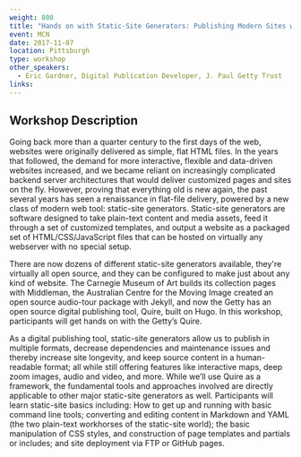 ```yaml
---
weight: 800
title: "Hands on with Static-Site Generators: Publishing Modern Sites with a 1990s Approach"
event: MCN
date: 2017-11-07
location: Pittsburgh
type: workshop
other_speakers:
  - Eric Gardner, Digital Publication Developer, J. Paul Getty Trust 
links:
---
```


## Workshop Description

Going back more than a quarter century to the first days of the web, websites were originally delivered as simple, flat HTML files. In the years that followed, the demand for more interactive, flexible and data-driven websites increased, and we became reliant on increasingly complicated backend server architectures that would deliver customized pages and sites on the fly. However, proving that everything old is new again, the past several years has seen a renaissance in flat-file delivery, powered by a new class of modern web tool: static-site generators. Static-site generators are software designed to take plain-text content and media assets, feed it through a set of customized templates, and output a website as a packaged set of HTML/CSS/JavaScript files that can be hosted on virtually any webserver with no special setup.

There are now dozens of different static-site generators available, they're virtually all open source, and they can be configured to make just about any kind of website. The Carnegie Museum of Art builds its collection pages with Middleman, the Australian Centre for the Moving Image created an open source audio-tour package with Jekyll, and now the Getty has an open source digital publishing tool, Quire, built on Hugo. In this workshop, participants will get hands on with the Getty’s Quire.

As a digital publishing tool, static-site generators allow us to publish in multiple formats, decrease dependencies and maintenance issues and thereby increase site longevity, and keep source content in a human-readable format; all while still offering features like interactive maps, deep zoom images, audio and video, and more. While we’ll use Quire as a framework, the fundamental tools and approaches involved are directly applicable to other major static-site generators as well. Participants will learn static-site basics including: How to get up and running with basic command line tools; converting and editing content in Markdown and YAML (the two plain-text workhorses of the static-site world); the basic manipulation of CSS styles, and construction of page templates and partials or includes; and site deployment via FTP or GitHub pages.
